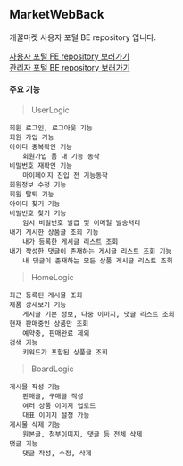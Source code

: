 ## MarketWebBack
개꿀마켓 사용자 포털 BE repository 입니다. <br/>

<a href="https://github.com/SGABF/MarketWeb">사용자 포털 FE repository 보러가기</a> <br/>
<a href="https://github.com/SGABF/MarketAdminPage">관리자 포털 BE repository 보러가기</a> <br/>


#### 주요 기능

> UserLogic

	회원 로그인, 로그아웃 기능
	회원 가입 기능
	아이디 중복확인 기능
	　　회원가입 폼 내 기능 동작
	비밀번호 재확인 기능
	　　마이페이지 진입 전 기능동작
	회원정보 수정 기능
	회원 탈퇴 기능
	아이디 찾기 기능
	비밀번호 찾기 기능
	　　임시 비밀번호 발급 및 이메일 발송처리 
	내가 게시한 상품글 조회 기능
	　　내가 등록한 게시글 리스트 조회
	내가 작성한 댓글이 존재하는 게시글 리스트 조회 기능
	　　내 댓글이 존재하는 모든 상품 게시글 리스트 조회

> HomeLogic

	최근 등록된 게시물 조회
	제품 상세보기 기능
	　　게시글 기본 정보, 다중 이미지, 댓글 리스트 조회
	현재 판매중인 상품만 조회
	　　예약중, 판매완료 제외
	검색 기능
	　　키워드가 포함된 상품글 조회

> BoardLogic

	게시물 작성 기능 
	　　판매글, 구매글 작성
	　　여러 상품 이미지 업로드
	　　대표 이미지 설정 가능
	게시물 삭제 기능
	　　원본글, 첨부이미지, 댓글 등 전체 삭제
	댓글 기능
	　　댓글 작성, 수정, 삭제
		
		

